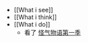 - [[What i see]]
- [[What i think]]
- [[What i do]]
	- 看了 [怪气物语第一季](https://www.douban.com/group/topic/281350282/?_i=32435146b-UdMq,32435446b-UdMq)
